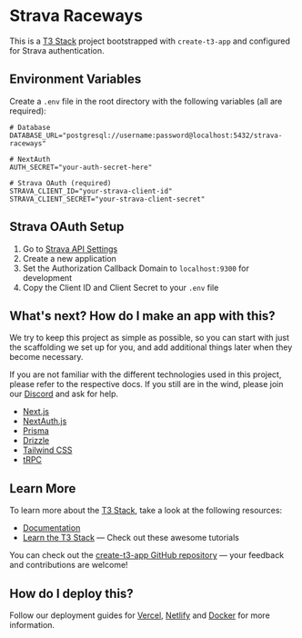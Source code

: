 # Strava Raceways

This is a [T3 Stack](https://create.t3.gg/) project bootstrapped with `create-t3-app` and configured for Strava authentication.

## Environment Variables

Create a `.env` file in the root directory with the following variables (all are required):

```env
# Database
DATABASE_URL="postgresql://username:password@localhost:5432/strava-raceways"

# NextAuth
AUTH_SECRET="your-auth-secret-here"

# Strava OAuth (required)
STRAVA_CLIENT_ID="your-strava-client-id"
STRAVA_CLIENT_SECRET="your-strava-client-secret"
```

## Strava OAuth Setup

1. Go to [Strava API Settings](https://www.strava.com/settings/api)
2. Create a new application
3. Set the Authorization Callback Domain to `localhost:9300` for development
4. Copy the Client ID and Client Secret to your `.env` file

## What's next? How do I make an app with this?

We try to keep this project as simple as possible, so you can start with just the scaffolding we set up for you, and add additional things later when they become necessary.

If you are not familiar with the different technologies used in this project, please refer to the respective docs. If you still are in the wind, please join our [Discord](https://t3.gg/discord) and ask for help.

- [Next.js](https://nextjs.org)
- [NextAuth.js](https://next-auth.js.org)
- [Prisma](https://prisma.io)
- [Drizzle](https://orm.drizzle.team)
- [Tailwind CSS](https://tailwindcss.com)
- [tRPC](https://trpc.io)

## Learn More

To learn more about the [T3 Stack](https://create.t3.gg/), take a look at the following resources:

- [Documentation](https://create.t3.gg/)
- [Learn the T3 Stack](https://create.t3.gg/en/faq#what-learning-resources-are-currently-available) — Check out these awesome tutorials

You can check out the [create-t3-app GitHub repository](https://github.com/t3-oss/create-t3-app) — your feedback and contributions are welcome!

## How do I deploy this?

Follow our deployment guides for [Vercel](https://create.t3.gg/en/deployment/vercel), [Netlify](https://create.t3.gg/en/deployment/netlify) and [Docker](https://create.t3.gg/en/deployment/docker) for more information.
